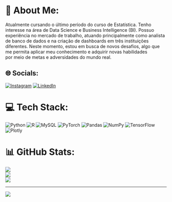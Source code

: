 # 💫 About Me:
Atualmente cursando o último período do curso de Estatística. Tenho interesse na área de Data Science e Business Intelligence (BI). Possuo experiência no mercado de trabalho, atuando principalmente como analista de banco de dados e na criação de  dashboards em três instituições diferentes. Neste momento, estou em busca de novos desafios, algo que me permita aplicar meu conhecimento e adquirir novas habilidades <br>por meio de metas e adversidades do mundo real.<br>


## 🌐 Socials:
[![Instagram](https://img.shields.io/badge/Instagram-%23E4405F.svg?logo=Instagram&logoColor=white)](https://instagram.com/https://www.instagram.com/jaimereiz/) [![LinkedIn](https://img.shields.io/badge/LinkedIn-%230077B5.svg?logo=linkedin&logoColor=white)](https://linkedin.com/in/https://www.linkedin.com/in/jaime-s-b96763123) 

# 💻 Tech Stack:
![Python](https://img.shields.io/badge/python-3670A0?style=for-the-badge&logo=python&logoColor=ffdd54) ![R](https://img.shields.io/badge/r-%23276DC3.svg?style=for-the-badge&logo=r&logoColor=white) ![MySQL](https://img.shields.io/badge/mysql-%2300f.svg?style=for-the-badge&logo=mysql&logoColor=white) ![PyTorch](https://img.shields.io/badge/PyTorch-%23EE4C2C.svg?style=for-the-badge&logo=PyTorch&logoColor=white) ![Pandas](https://img.shields.io/badge/pandas-%23150458.svg?style=for-the-badge&logo=pandas&logoColor=white) ![NumPy](https://img.shields.io/badge/numpy-%23013243.svg?style=for-the-badge&logo=numpy&logoColor=white) ![TensorFlow](https://img.shields.io/badge/TensorFlow-%23FF6F00.svg?style=for-the-badge&logo=TensorFlow&logoColor=white) ![Plotly](https://img.shields.io/badge/Plotly-%233F4F75.svg?style=for-the-badge&logo=plotly&logoColor=white)
# 📊 GitHub Stats:
![](https://github-readme-stats.vercel.app/api?username=jaimereiz&theme=dark&hide_border=false&include_all_commits=false&count_private=false)<br/>
![](https://github-readme-streak-stats.herokuapp.com/?user=jaimereiz&theme=dark&hide_border=false)<br/>
![](https://github-readme-stats.vercel.app/api/top-langs/?username=jaimereiz&theme=dark&hide_border=false&include_all_commits=false&count_private=false&layout=compact)

---
[![](https://visitcount.itsvg.in/api?id=jaimereiz&icon=0&color=0)](https://visitcount.itsvg.in)

<!-- Proudly created with GPRM ( https://gprm.itsvg.in ) -->
